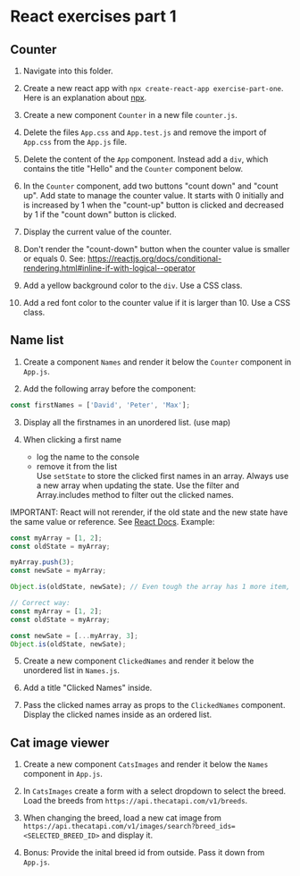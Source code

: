 # React exercises part 1

## Counter

1. Navigate into this folder.

2. Create a new react app with `npx create-react-app exercise-part-one`.
   Here is an explanation about [npx](https://nodejs.dev/learn/the-npx-nodejs-package-runner).

3. Create a new component `Counter` in a new file `counter.js`.

4. Delete the files `App.css` and `App.test.js` and remove the import of `App.css` from the `App.js` file.

5. Delete the content of the `App` component. Instead add a `div`, which contains the title "Hello" and the `Counter` component below.

6. In the `Counter` component, add two buttons "count down" and "count up". Add state to manage the counter value. It starts with 0 initially and is increased by 1 when the "count-up" button is clicked and decreased by 1 if the "count down" button is clicked.

7. Display the current value of the counter.

8. Don't render the "count-down" button when the counter value is smaller or equals 0. See: https://reactjs.org/docs/conditional-rendering.html#inline-if-with-logical--operator

9. Add a yellow background color to the `div`. Use a CSS class.

10. Add a red font color to the counter value if it is larger than 10. Use a CSS class.

## Name list

1. Create a component `Names` and render it below the `Counter` component in `App.js`.

2. Add the following array before the component:

```js
const firstNames = ['David', 'Peter', 'Max'];
```

3. Display all the firstnames in an unordered list. (use map)

4. When clicking a first name

   - log the name to the console
   - remove it from the list<br />
     Use `setState` to store the clicked first names in an array. Always use a new array when updating the state. Use the filter and Array.includes method to filter out the clicked names.

IMPORTANT:
React will not rerender, if the old state and the new state have the same value or reference. See [React Docs](https://reactjs.org/docs/hooks-reference.html#bailing-out-of-a-state-update).
Example:

```js
const myArray = [1, 2];
const oldState = myArray;

myArray.push(3);
const newSate = myArray;

Object.is(oldState, newSate); // Even tough the array has 1 more item, it still has the same reference.

// Correct way:
const myArray = [1, 2];
const oldState = myArray;

const newSate = [...myArray, 3];
Object.is(oldState, newSate);
```

5. Create a new component `ClickedNames` and render it below the unordered list in `Names.js`.

6. Add a title "Clicked Names" inside.

7. Pass the clicked names array as props to the `ClickedNames` component. Display the clicked names inside as an ordered list.

## Cat image viewer

1. Create a new component `CatsImages` and render it below the `Names` component in `App.js`.

2. In `CatsImages` create a form with a select dropdown to select the breed. Load the breeds from `https://api.thecatapi.com/v1/breeds`.

3. When changing the breed, load a new cat image from `https://api.thecatapi.com/v1/images/search?breed_ids=<SELECTED_BREED_ID>` and display it.

4. Bonus: Provide the inital breed id from outside. Pass it down from `App.js`.
